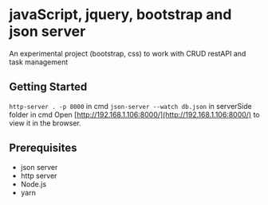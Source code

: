 # javaScript, jquery, bootstrap and json server

An experimental project (bootstrap, css)
to work with CRUD restAPI and task management
## Getting Started  
`http-server . -p 8000`  in cmd 
`json-server --watch db.json`    in serverSide folder in cmd
Open [http://192.168.1.106:8000/](http://192.168.1.106:8000/) to view it in the browser.

     
## Prerequisites    
- json server
- http server
- Node.js
- yarn


